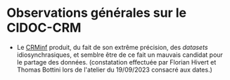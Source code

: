 
# Observations générales sur le CIDOC-CRM

- Le [CRMinf](https://www.cidoc-crm.org/crminf/) produit, du fait de son extrême précision, des *datasets* idiosynchrasiques, et semblre être de ce fait un mauvais candidat pour le partage des données. (constatation effectuée par Florian Hivert et Thomas Bottini lors de l'atelier du 19/09/2023 consacré aux dates.)
